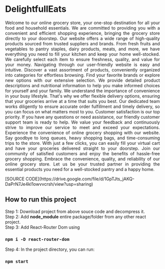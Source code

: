 # DelightfullEats
<p style="text-align:justify" >Welcome to our online grocery store, your one-stop destination for all your food and household essentials. We are committed to providing you with a convenient and efficient shopping experience, bringing the grocery store directly to your doorstep. Our website offers a wide range of high-quality products sourced from trusted suppliers and brands. From fresh fruits and vegetables to pantry staples, dairy products, meats, and more, we have everything you need to fill your kitchen and keep your home well-stocked. We carefully select each item to ensure freshness, quality, and value for your money. Navigating through our user-friendly website is easy and intuitive. Discover a vast assortment of products, conveniently organized into categories for effortless browsing. Find your favorite brands or explore new options with our extensive selection. We provide detailed product descriptions and nutritional information to help you make informed choices for yourself and your family. We understand the importance of convenience in your busy lifestyle. That's why we offer flexible delivery options, ensuring that your groceries arrive at a time that suits you best. Our dedicated team works diligently to ensure accurate order fulfillment and timely delivery, so you can focus on what matters most to you. Customer satisfaction is our top priority. If you have any questions or need assistance, our friendly customer support team is ready to help. We value your feedback and continuously strive to improve our service to meet and exceed your expectations. Experience the convenience of online grocery shopping with our website. Say goodbye to long queues, heavy shopping bags, and time-consuming trips to the store. With just a few clicks, you can easily fill your virtual cart and have your groceries delivered straight to your doorstep. Join our community of satisfied customers and enjoy the benefits of hassle-free grocery shopping. Embrace the convenience, quality, and reliability of our online grocery store. Let us be your trusted partner in providing the essential products you need for a well-stocked pantry and a happy home.</p> 
[SOURCE CODE](https://drive.google.com/file/d/1GpTJts_jAKQ-DaPrN7Je4kI1owvvcrsh/view?usp=sharing)

## How to run this project
Step 1: Download project from above souce code and decompress it. <br>
Step 2: Add <b>node_module</b> entire package/folder from any other react project. <br>
Step 3: Add React-Router Dom using 

### `npm i -D react-router-dom`
Step 4: In the project directory, you can run:

### `npm start`
